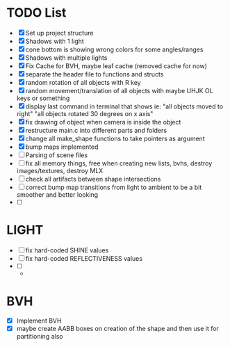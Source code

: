 # TODO List

- [x] Set up project structure
- [x] Shadows with 1 light
- [x] cone bottom is showing wrong colors for some angles/ranges
- [x] Shadows with multiple lights
- [x] Fix Cache for BVH, maybe leaf cache (removed cache for now)
- [x] separate the header file to functions and structs
- [x] random rotation of all objects with R key
- [x] random movement/translation of all objects with maybe UHJK OL keys or something
- [x] display last command in terminal that shows ie: "all objects moved to right" "all objects rotated 30 degrees on x axis"
- [x] fix drawing of object when camera is inside the object
- [x] restructure main.c into different parts and folders
- [x] change all make_shape functions to take pointers as argument
- [x] bump maps implemented
- [ ] Parsing of scene files
- [ ] fix all memory things, free when creating new lists, bvhs, destroy images/textures, destroy MLX
- [ ] check all artifacts between shape intersections
- [ ] correct bump map transitions from light to ambient to be a bit smoother and better looking
- [ ] 

# LIGHT
- [ ] fix hard-coded SHINE values
- [ ] fix hard-coded REFLECTIVENESS values
- [ ] -

# BVH
- [x] Implement BVH
- [x] maybe create AABB boxes on creation of the shape and then use it for partitioning also